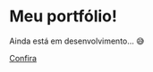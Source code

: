 # Meu portfólio!

Ainda está em desenvolvimento... :sweat_smile:

[Confira](https://portfolio-luiz.netlify.app/)
